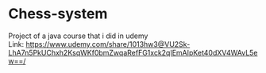 # Chess-system
Project of a java course that i did in udemy <br>
Link: https://www.udemy.com/share/1013hw3@VU2Sk-LhA7n5PkUChxh2KsqWKf0bmZwqaRefFG1xck2qIEmAIpKet40dXV4WAvL5ew==/
